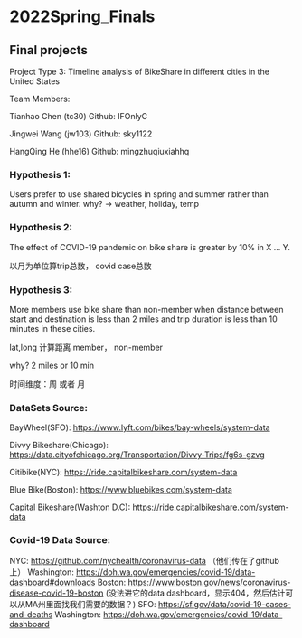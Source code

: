 # 2022Spring_Finals
## Final projects
Project Type 3:  Timeline analysis of BikeShare in different cities in the United States

Team Members:

Tianhao Chen (tc30)    Github: IFOnlyC

Jingwei Wang (jw103)  Github: sky1122

HangQing He (hhe16)  Github: mingzhuqiuxiahhq


### Hypothesis 1:

Users prefer to use shared bicycles in spring and summer rather than autumn and winter.
why? -> weather, holiday, temp


### Hypothesis 2:

The effect of COVID-19 pandemic on bike share is greater by 10% in X ... Y.

以月为单位算trip总数， covid case总数

### Hypothesis 3:

More members use bike share than non-member when distance between start and destination is less than 2 miles and trip duration is less than 10 minutes in these cities.

lat,long 计算距离
member， non-member

why? 2 miles or 10 min

时间维度：周 或者 月

### DataSets Source:

BayWheel(SFO): https://www.lyft.com/bikes/bay-wheels/system-data

Divvy Bikeshare(Chicago): https://data.cityofchicago.org/Transportation/Divvy-Trips/fg6s-gzvg

Citibike(NYC): https://ride.capitalbikeshare.com/system-data

Blue Bike(Boston): https://www.bluebikes.com/system-data

Capital Bikeshare(Washton D.C): https://ride.capitalbikeshare.com/system-data


### Covid-19 Data Source:

NYC: https://github.com/nychealth/coronavirus-data （他们传在了github上）
Washington: https://doh.wa.gov/emergencies/covid-19/data-dashboard#downloads
Boston: https://www.boston.gov/news/coronavirus-disease-covid-19-boston (没法进它的data dashboard，显示404，然后估计可以从MA州里面找我们需要的数据？)
SFO: https://sf.gov/data/covid-19-cases-and-deaths
Washington: https://doh.wa.gov/emergencies/covid-19/data-dashboard